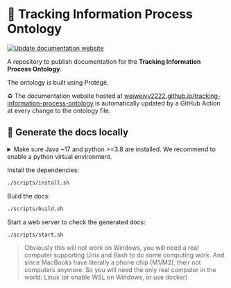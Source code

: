 # 🧲 Tracking Information Process Ontology

[![Update documentation website](https://github.com/weiweivv2222/tracking-information-process-ontology/actions/workflows/publish.yml/badge.svg)](https://github.com/weiweivv2222/tracking-information-process-ontology/actions/workflows/publish.yml)

A repository to publish documentation for the **Tracking Information Process Ontology**.

The ontology is built using Protégé.

♻️ The documentation website hosted at [weiweivv2222.github.io/tracking-information-process-ontology](https://weiweivv2222.github.io/tracking-information-process-ontology) is automatically updated by a GitHub Action at every change to the ontology file.

## 📖 Generate the docs locally

<details><summary>Make sure Java ~17 and python >=3.8 are installed. We recommend to enable a python virtual environment.</summary>

Create the virtual environment:
```bash
python -m venv .venv
```

Activate the virtual environment:
```bash
source .venv/bin/activate
```
</details>

Install the dependencies:

```bash
./scripts/install.sh
```

Build the docs:

```bash
./scripts/build.sh
```

Start a web server to check the generated docs:

```bash
./scripts/start.sh
```

> Obviously this will not work on Windows, you will need a real computer supporting Unix and Bash to do some computing work. And since MacBooks have literally a phone chip (M1/M2), their not computers anymore. So you will need the only real computer in the world: Linux (or enable WSL on Windows, or use docker)
